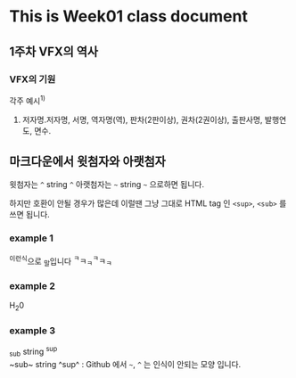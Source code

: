 # This is Week01 class document
## 1주차 VFX의 역사
### VFX의 기원

각주 예시<sup>1)</sup>
1) 저자명․저자명, 서명, 역자명(역), 판차(2판이상), 권차(2권이상), 출판사명, 발행연도, 면수.


## 마크다운에서 윗첨자와 아랫첨자

윗첨자는 `^` string `^`
아랫첨자는 `~` string `~`
으로하면 됩니다. 

하지만 호환이 안될 경우가 많은데 이럴땐
그냥 그대로 HTML tag 인 `<sup>`, `<sub>` 를 쓰면 됩니다.

### example 1

<sup>이런식</sup>으로 <sub>말</sub>입니다 <sup>ㅋ</sup>ㅋ<sub>ㅋ</sub><sup>ㅋ</sup>ㅋ<sub>ㅋ</sub>

### example 2

H<sub>2</sub>0

### example 3

<sub>sub</sub> string <sup>sup</sup>  
~sub~ string ^sup^ : Github 에서 `~`, `^` 는 인식이 안되는 모양 입니다.
